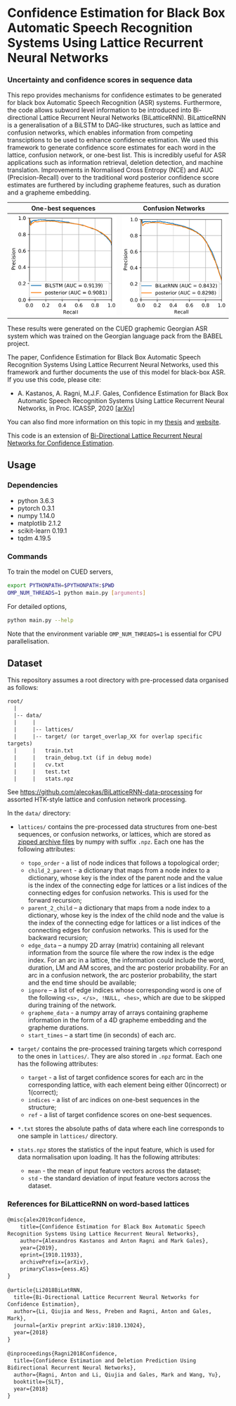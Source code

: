 # Confidence Estimation for Black Box Automatic Speech Recognition Systems Using Lattice Recurrent Neural Networks
### Uncertainty and confidence scores in sequence data

This repo provides mechanisms for confidence estimates to be generated for black box Automatic Speech Recognition (ASR) systems. Furthermore, the code allows subword level information to be introduced into Bi-directional Lattice Recurrent Neural Networks (BiLatticeRNN). BiLatticeRNN is a generalisation of a BiLSTM to DAG-like structures, such as lattice and confusion networks, which enables information from competing transciptions to be used to enhance confidence estimation. We used this framework to generate confidence score estimates for each word in the  lattice, confusion network, or one-best list. This is incredibly useful for ASR applications such as information retrieval, deletion detection, and machine translation. Improvements in Normalised Cross Entropy (NCE) and AUC (Precision-Recall) over to the traditional word posterior confidence score estimates are furthered by including grapheme features, such as duration and a grapheme embedding.

One-best sequences                  |  Confusion Networks
:------------------------------:|:------------------------------:
![onebest](fig/BiLSTM-PR.png)  |  ![lattice](fig/BiConfRNN-PR-allarcs.png)

These results were generated on the CUED graphemic Georgian ASR system which was trained on the Georgian language pack from the BABEL project.

The paper, Confidence Estimation for Black Box Automatic Speech Recognition Systems Using Lattice Recurrent Neural Networks, used this framework and further documents the use of this model for black-box ASR. If you use this code, please cite:

*  A. Kastanos, A. Ragni, M.J.F. Gales, Confidence Estimation for Black Box Automatic Speech Recognition Systems Using Lattice Recurrent Neural Networks, in Proc. ICASSP, 2020 [[arXiv]](https://arxiv.org/abs/1910.11933)



You can also find more information on this topic in my [thesis](https://alecokas.github.io/PDFs/thesis/Uncertainty_and_Confidence_Scores_in_Sequence_Data.pdf) and [website](https://alecokas.github.io/).

This code is an extension of [Bi-Directional Lattice Recurrent Neural Networks for Confidence Estimation](https://arxiv.org/abs/1810.13024).

## Usage

### Dependencies

* python 3.6.3
* pytorch 0.3.1
* numpy 1.14.0
* matplotlib 2.1.2
* scikit-learn 0.19.1
* tqdm 4.19.5

### Commands

To train the model on CUED servers,

```bash
export PYTHONPATH=$PYTHONPATH:$PWD
OMP_NUM_THREADS=1 python main.py [arguments]
```

For detailed options,

```bash
python main.py --help
```

Note that the environment variable `OMP_NUM_THREADS=1` is essential for CPU parallelisation.

## Dataset

This repository assumes a root directory with pre-processed data organised as follows:

```plaintext
root/
  |
  |-- data/
  |     |
  |     |-- lattices/
  |     |-- target/ (or target_overlap_XX for overlap specific targets)
  |     |   train.txt
  |     |   train_debug.txt (if in debug mode)
  |     |   cv.txt
  |     |   test.txt
  |     |   stats.npz
```

See https://github.com/alecokas/BiLatticeRNN-data-processing for assorted HTK-style lattice and confusion network processing.

In the `data/` directory:

* `lattices/` contains the pre-processed data structures from one-best sequences, or confusion networks, or lattices, which are stored as [zipped archive files](https://docs.scipy.org/doc/numpy-1.14.0/reference/generated/numpy.savez.html) by numpy with suffix `.npz`. Each one has the following attributes:
  * `topo_order` - a list of node indices that follows a topological order;
  * `child_2_parent` - a dictionary that maps from a node index to a dictionary, whose key is the index of the parent node and the value is the index of the connecting edge for lattices or a list indices of the connecting edges for confusion networks. This is used for the forward recursion;
  * `parent_2_child` – a dictionary that maps from a node index to a dictionary, whose key is the index of the child node and the value is the index of the connecting edge for lattices or a list indices of the connecting edges for confusion networks. This is used for the backward recursion;
  * `edge_data` – a numpy 2D array (matrix) containing all relevant information from the source file where the row index is the edge index. For an arc in a lattice, the information could include the word, duration, LM and AM scores, and the arc posterior probability. For an arc in a confusion network, the arc posterior probability, the start and the end time should be available;
  * `ignore` – a list of edge indices whose corresponding word is one of the following `<s>, </s>, !NULL, <hes>`, which are due to be skipped during training of the network.
  * `grapheme_data` - a numpy array of arrays containing grapheme information in the form of a 4D grapheme embedding and the grapheme durations.
  * `start_times` – a start time (in seconds) of each arc.

* `target/` contains the pre-processed training targets which correspond to the ones in `lattices/`. They are also stored in `.npz` format. Each one has the following attributes:
  * `target` - a list of target confidence scores for each arc in the corresponding lattice, with each element being either 0(incorrect) or 1(correct);
  * `indices` - a list of arc indices on one-best sequences in the structure;
  * `ref` - a list of target confidence scores on one-best sequences.

* `*.txt` stores the absolute paths of data where each line corresponds to one sample in `lattices/` directory.

* `stats.npz` stores the statistics of the input feature, which is used for data normalisation upon loading. It has the following attributes:
  * `mean` - the mean of input feature vectors across the dataset;
  * `std` - the standard deviation of input feature vectors across the dataset.

### References for BiLatticeRNN on word-based lattices

```plaintext
@misc{alex2019confidence,
    title={Confidence Estimation for Black Box Automatic Speech Recognition Systems Using Lattice Recurrent Neural Networks},
    author={Alexandros Kastanos and Anton Ragni and Mark Gales},
    year={2019},
    eprint={1910.11933},
    archivePrefix={arXiv},
    primaryClass={eess.AS}
}

@article{Li2018BiLatRNN,
  title={Bi-Directional Lattice Recurrent Neural Networks for Confidence Estimation},
  author={Li, Qiujia and Ness, Preben and Ragni, Anton and Gales, Mark},
  journal={arXiv preprint arXiv:1810.13024},
  year={2018}
}

@inproceedings{Ragni2018Confidence,
  title={Confidence Estimation and Deletion Prediction Using Bidirectional Recurrent Neural Networks},
  author={Ragni, Anton and Li, Qiujia and Gales, Mark and Wang, Yu},
  booktitle={SLT},
  year={2018}
}
```


